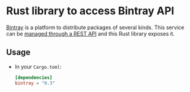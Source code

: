# Rust library to access Bintray API

[Bintray](https://bintray.com) is a platform to distribute packages
of several kinds. This service can be [managed through a REST
API](https://bintray.com/docs/api/) and this Rust library exposes it.

## Usage

* In your `Cargo.toml`:

    ```toml
    [dependencies]
    bintray = "0.3"
    ```
